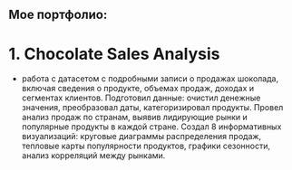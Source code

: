 ## Мое портфолио:
# 1. Chocolate Sales Analysis
- работа с датасетом с подробными записи о продажах шоколада, включая сведения о продукте, объемах продаж, доходах и сегментах клиентов.
Подготовил данные: очистил денежные значения, преобразовал даты, категоризировал продукты.
Провел анализ продаж по странам, выявив лидирующие рынки и популярные продукты в каждой стране.
Создал 8 информативных визуализаций: круговые диаграммы распределения продаж, тепловые карты популярности продуктов, графики сезонности, анализ корреляций между рынками.
